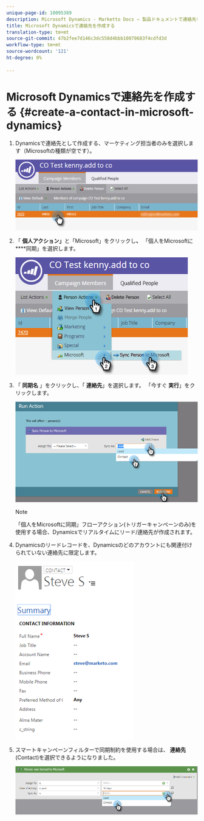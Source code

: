 ```yaml
---
unique-page-id: 10095389
description: Microsoft Dynamics - Marketto Docs — 製品ドキュメントで連絡先を作成する
title: Microsoft Dynamicsで連絡先を作成する
translation-type: tm+mt
source-git-commit: 47b2fee7d146c3dc558d4bbb10070683f4cdfd3d
workflow-type: tm+mt
source-wordcount: '121'
ht-degree: 0%

---
```



# Microsoft Dynamicsで連絡先を作成する {#create-a-contact-in-microsoft-dynamics}

1. Dynamicsで連絡先として作成する、マーケティング担当者のみを選択します（Microsoftの種類が空です）。

   ![](assets/one.png)

1. 「 **個人アクション」**&#x200B;と「Microsoft」をクリックし&#x200B;**、** 「個人をMicrosoftに ****&#x200B;同期」を選択します。

   ![](assets/two.png)

1. 「 **同期名** 」をクリックし、「 **連絡先**」を選択します。 「今すぐ **実行**」をクリックします。

   ![](assets/three.png)

   >[!NOTE]
   >
   >「個人をMicrosoftに同期」フローアクション(トリガーキャンペーンのみ)を使用する場合、Dynamicsでリアルタイムにリード/連絡先が作成されます。

1. Dynamicsのリードレコードを、Dynamicsのどのアカウントにも関連付けられていない連絡先に限定します。

   ![](assets/image2015-10-23-9-3a43-3a33.png)

1. スマートキャンペーンフィルターで同期制約を使用する場合は、 **連絡先** (Contact)を選択できるようになりました。

   ![](assets/five.png)


